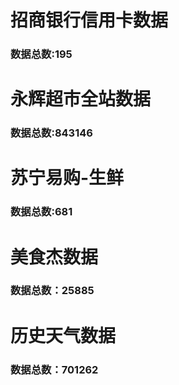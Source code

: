 # 招商银行信用卡数据
### 数据总数:195

# 永辉超市全站数据
### 数据总数:843146

# 苏宁易购-生鲜
### 数据总数:681

# 美食杰数据
### 数据总数：25885

# 历史天气数据
### 数据总数：701262





